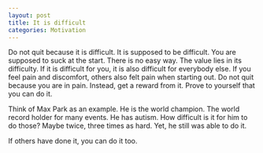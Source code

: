 ```yaml
---
layout: post
title: It is difficult
categories: Motivation
---
```


Do not quit because it is difficult. It is supposed to be difficult. You are supposed to suck at the start. There is no easy way. The value lies in its difficulty. If it is difficult for you, it is also difficult for everybody else. If you feel pain and discomfort, others also felt pain when starting out. Do not quit because you are in pain. Instead, get a reward from it. Prove to yourself that you can do it.



Think of Max Park as an example. He is the world champion. The world record holder for many events. He has autism. How difficult is it for him to do those? Maybe twice, three times as hard. Yet, he still was able to do it.



If others have done it, you can do it too.